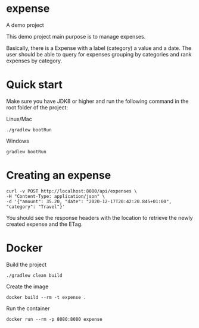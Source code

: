 # expense
A demo project

This demo project main purpose is to manage expenses.

Basically, there is a Expense with a label (category) a value and a date. 
The user should be able to query for expenses grouping by categories and rank expenses by category.

# Quick start

Make sure you have JDK8 or higher and run the following command in the root folder of the project:

Linux/Mac

```./gradlew bootRun```

Windows

```gradlew bootRun```

# Creating an expense

```
curl -v POST http://localhost:8080/api/expenses \
-H "Content-Type: application/json" \
-d '{"amount": 35.20, "date": "2020-12-17T20:42:20.845+01:00", "category": "Travel"}'
```

You should see the response headers with the location to retrieve the newly created expense and the ETag.

# Docker

Build the project

```
./gradlew clean build
```

Create the image

```
docker build --rm -t expense .
```

Run the container

```
docker run --rm -p 8080:8080 expense
```
